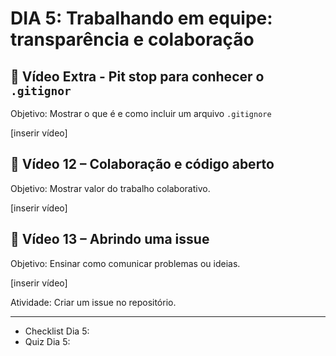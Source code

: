 # DIA 5: Trabalhando em equipe: transparência e colaboração

## 🎥 Vídeo Extra - Pit stop para conhecer o `.gitignor`

Objetivo: Mostrar o que é e como incluir um arquivo `.gitignore`

[inserir vídeo]

## 🎥 Vídeo 12 – Colaboração e código aberto

Objetivo: Mostrar valor do trabalho colaborativo.

[inserir vídeo]

## 🎥 Vídeo 13 – Abrindo uma issue

Objetivo: Ensinar como comunicar problemas ou ideias.

[inserir vídeo]

Atividade: Criar um issue no repositório.
__________
 - Checklist Dia 5:
 - Quiz Dia 5: